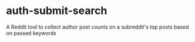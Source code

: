 # auth-submit-search
A Reddit tool to collect author post counts on a subreddit's top posts based on passed keywords
